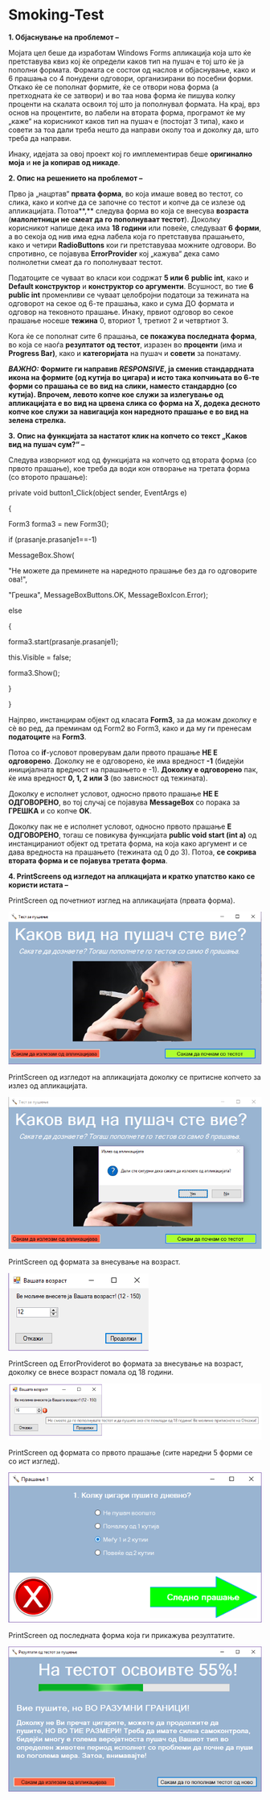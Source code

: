 # Smoking-Test
<span id="OLE_LINK1" class="anchor"><span id="OLE_LINK2"
class="anchor"></span></span>

**1. Објаснување на проблемот –**

Мојата цел беше да изработам Windows Forms апликација која што ќе
претставува квиз кој ќе определи каков тип на пушач е тој што ќе ја
пополни формата. Формата се состои од наслов и објаснување, како и 6
прашања со 4 понудени одговори, организирани во посебни форми. Откако ќе
се пополнат формите, ќе се отвори нова форма (а претходната ќе се
затвори) и во таа нова форма ќе пишува колку проценти на скалата освоил
тој што ја пополнувал формата. На крај, врз основ на процентите, во
лабели на втората форма, програмот ќе му „каже“ на корисникот каков тип
на пушач е (постојат 3 типа), како и совети за тоа дали треба нешто да
направи околу тоа и доколку да, што треба да направи.

Инаку, идејата за овој проект кој го имплементирав беше **оригинално
моја** и **не ја копирав од никаде**.

**2. Опис на решението на проблемот –**

Прво ја „нацртав“ **првата форма**, во која имаше вовед во тестот, со
слика, како и копче да се започне со тестот и копче да се излезе од
апликацијата. Потоа**,** следува форма во која се внесува **возраста**
(**малолетници не смеат да го пополнуваат тестот**). Доколку корисникот
напише дека има **18 години** или повеќе, следуваат **6** **форми**, а
во секоја од нив има една лабела која го претставува прашањето, како и
четири **RadioButtons** кои ги претставуваа можните одговори. Во
спротивно, се појавува **ErrorProvider** кој „кажува“ дека само
полнолетни смеат да го пополнуваат тестот.

Податоците се чуваат во класи кои содржат **5 или 6** **public int**,
како и **Default конструктор** и **конструктор со аргументи**. Всушност,
во тие **6** **public int** променливи се чуваат целобројни податоци за
тежината на одговорот на секое од 6-те прашања, како и сума ДО формата и
одговор на тековното прашање. Инаку, првиот одговор во секое прашање
носеше **тежина** 0, вториот 1, третиот 2 и четвртиот 3.

Кога ќе се пополнат сите 6 прашања, **се покажува последната форма**, во
која се наоѓа **резултатот од тестот**, изразен во **проценти** (има и
**Progress Bar)**, како и **категоријата** на пушач и **совети** за
понатаму.

***ВАЖНО:* Формите ги направив *RESPONSIVE*, ја сменив стандардната
икона на формите (од кутија во цигара) и исто така копчињата во 6-те
форми со прашања се во вид на слики, наместо стандардно (со кутија).
Впрочем, левото копче кое служи за излегување од апликацијата е во вид
на црвена слика со форма на X, додека десното копче кое служи за
навигација кон наредното прашање е во вид на зелена стрелка.**

**3.** <span id="OLE_LINK5" class="anchor"><span id="OLE_LINK6"
class="anchor"></span></span>**Опис на функцијата за настатот клик на
копчето со текст „Каков вид на пушач сум?“ –**

Следува изворниот код од функцијата на копчето од втората форма (со
првото прашање), кое треба да води кон отворање на третата форма (со
второто прашање):

<span id="OLE_LINK3" class="anchor"><span id="OLE_LINK4"
class="anchor"></span></span>private void button1\_Click(object sender,
EventArgs e)

{

Form3 forma3 = new Form3();

if (prasanje.prasanje1==-1)

MessageBox.Show(

"Не можете да преминете на наредното прашање без да го одговорите ова!",

"Грешка", MessageBoxButtons.OK, MessageBoxIcon.Error);

else

{

forma3.start(prasanje.prasanje1);

this.Visible = false;

forma3.Show();

}

}

Најпрво, инстанцирам објект од класата **Form3**, за да можам доколку е
сè во ред, да преминам од Form2 во Form3, како и да му ги пренесам
**податоците** на **Form3**.

Потоа со **if**-условот проверувам дали првото прашање **НЕ Е
одговорено**. Доколку не е одговорено, ќе има вредност **-1** (бидејќи
иницијалната вредност на прашањето е -1). **Доколку е одговорено** пак,
ќе има вредност **0, 1, 2 или 3** (во зависност од тежината).

Доколку е исполнет условот, односно првото прашање **НЕ Е ОДГОВОРЕНО**,
во тој случај се појавува **MessageBox** со порака за **ГРЕШКА** и со
копче **OK**.

Доколку пак не е исполнет условот, односно првото прашање **Е
ОДГОВОРЕНО**, тогаш се повикува функцијата **public void start (int a)**
од инстанцираниот објект од третата форма, на која како аргумент и се
дава вредноста на прашањето (тежината од 0 до 3). Потоа, **се сокрива
втората форма и се појавува третата форма**.

**4. PrintScreens од изгледот на аплкацијата и кратко упатство како се
користи истата –**

PrintScreen од почетниот изглед на апликацијата (првата форма).

![Alt text](/PrintScreens/PrtScr_1.png)

PrintScreen од изгледот на апликацијата доколку се притисне копчето за
излез од апликацијата.

![Alt text](/PrintScreens/PrtScr_2.png)

PrintScreen од формата за внесување на возраст.

![Alt text](/PrintScreens/PrtScr_3.png)

PrintScreen од ErrorProviderot во формата за внесување на возраст,
доколку се внесе возраст помала од 18 години.

![Alt text](/PrintScreens/PrtScr_4.png)

PrintScreen од формата со првото прашање (сите наредни 5 форми се со ист
изглед).

![Alt text](/PrintScreens/PrtScr_5.png)

PrintScreen од последната форма која ги прикажува резултатите.

![Alt text](/PrintScreens/PrtScr_6.png)
